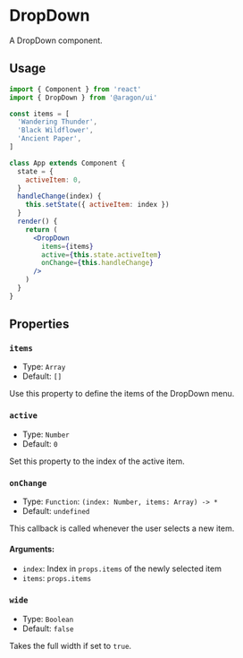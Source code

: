 # DropDown

A DropDown component.

## Usage

```jsx
import { Component } from 'react'
import { DropDown } from '@aragon/ui'

const items = [
  'Wandering Thunder',
  'Black Wildflower',
  'Ancient Paper',
]

class App extends Component {
  state = {
    activeItem: 0,
  }
  handleChange(index) {
    this.setState({ activeItem: index })
  }
  render() {
    return (
      <DropDown
        items={items}
        active={this.state.activeItem}
        onChange={this.handleChange}
      />
    )
  }
}
```

## Properties

### `items`

- Type: `Array`
- Default: `[]`

Use this property to define the items of the DropDown menu.

### `active`

- Type: `Number`
- Default: `0`

Set this property to the index of the active item.

### `onChange`

- Type: `Function`: `(index: Number, items: Array) -> *`
- Default: `undefined`

This callback is called whenever the user selects a new item.

#### Arguments:

- `index`: Index in `props.items` of the newly selected item
- `items`: `props.items`

### `wide`

- Type: `Boolean`
- Default: `false`

Takes the full width if set to `true`.
